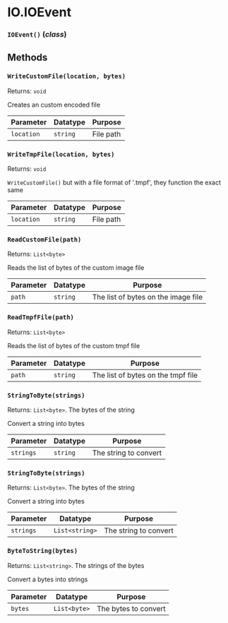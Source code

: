 # IO.IOEvent

### `IOEvent()` (*class*)

**Methods**
---
### `WriteCustomFile(location, bytes)` 
Returns: `void`

Creates an custom encoded file

| Parameter | Datatype  | Purpose |
|-----------|-----------|---------|
|`location` |`string` |File path |


### `WriteTmpFile(location, bytes)` 
Returns: `void`

`WriteCustomFile()` but with a file format of '.tmpf', they function the exact same

| Parameter | Datatype  | Purpose |
|-----------|-----------|---------|
|`location` |`string` |File path |


### `ReadCustomFile(path)` 
Returns: `List<byte>`

Reads the list of bytes of the custom image file

| Parameter | Datatype  | Purpose |
|-----------|-----------|---------|
|`path` |`string` |The list of bytes on the image file |

### `ReadTmpfFile(path)` 
Returns: `List<byte>`

Reads the list of bytes of the custom tmpf file

| Parameter | Datatype  | Purpose |
|-----------|-----------|---------|
|`path` |`string` |The list of bytes on the tmpf file |

### `StringToByte(strings)` 
Returns: `List<byte>`. The bytes of the string

Convert a string into bytes

| Parameter | Datatype  | Purpose |
|-----------|-----------|---------|
|`strings` |`string` |The string to convert |

### `StringToByte(strings)` 
Returns: `List<byte>`. The bytes of the string

Convert a string into bytes

| Parameter | Datatype  | Purpose |
|-----------|-----------|---------|
|`strings` |`List<string>` |The string to convert |

### `ByteToString(bytes)` 
Returns: `List<string>`. The strings of the bytes

Convert a bytes into strings

| Parameter | Datatype  | Purpose |
|-----------|-----------|---------|
|`bytes` |`List<byte>` |The bytes to convert |
